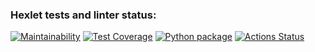 ### Hexlet tests and linter status:
[![Maintainability](https://api.codeclimate.com/v1/badges/c021fbf0f9e6fd6eb312/maintainability)](https://codeclimate.com/github/evgeniitsvetkov/python-project-lvl2/maintainability)
[![Test Coverage](https://api.codeclimate.com/v1/badges/c021fbf0f9e6fd6eb312/test_coverage)](https://codeclimate.com/github/evgeniitsvetkov/python-project-lvl2/test_coverage)
[![Python package](https://github.com/evgeniitsvetkov/python-project-lvl2/actions/workflows/python-package.yml/badge.svg?branch=main)](https://github.com/evgeniitsvetkov/python-project-lvl2/actions/workflows/python-package.yml)
[![Actions Status](https://github.com/evgeniitsvetkov/python-project-lvl2/workflows/hexlet-check/badge.svg)](https://github.com/evgeniitsvetkov/python-project-lvl2/actions)
